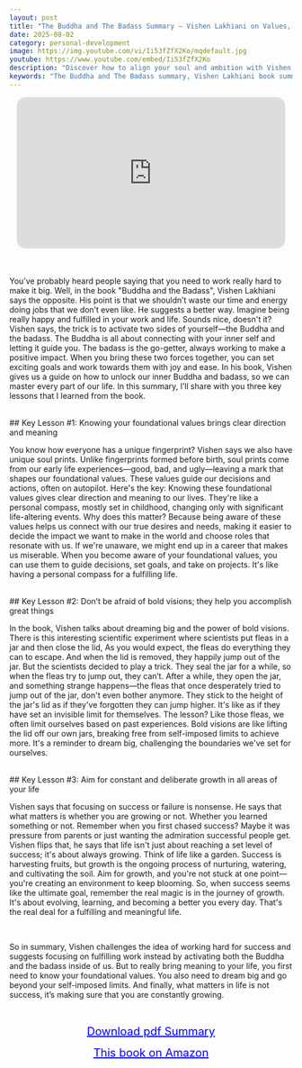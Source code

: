 ```yaml
---
layout: post
title: "The Buddha and The Badass Summary – Vishen Lakhiani on Values, Vision, and Growth"
date: 2025-08-02
category: personal-development
image: https://img.youtube.com/vi/Ii53fZfX2Ko/mqdefault.jpg
youtube: https://www.youtube.com/embed/Ii53fZfX2Ko
description: "Discover how to align your soul and ambition with Vishen Lakhiani’s 'The Buddha and The Badass.' Learn how core values, bold visions, and intentional growth can unlock purpose and performance."
keywords: "The Buddha and The Badass summary, Vishen Lakhiani book summary, personal growth, bold vision, foundational values, fulfilling work, Buddha and badass mindset, conscious entrepreneurship"
---
```


<div style="display: flex; justify-content: center; margin-bottom: 20px;">
  <div style="aspect-ratio: 16 / 9; width: 95%; max-width: 700px; position: relative;">
    <iframe 
      src="https://www.youtube.com/embed/Ii53fZfX2Ko"
      title="The Buddha and The Badass Summary – Vishen Lakhiani on Values, Vision, and Growth"
      allowfullscreen
      frameborder="0"
      style="position: absolute; inset: 0; width: 100%; height: 100%; border-radius: 16px;">
    </iframe>
  </div>
</div>

<div style="height: 15px;"></div>
<!-- ..................................................................... -->

You’ve probably heard people saying that you need to work really hard to make it big. Well, in the book "Buddha and the Badass", Vishen Lakhiani says the opposite.  His point is that we shouldn’t waste our time and energy doing jobs that we don’t even like. He suggests a better way. Imagine being really happy and fulfilled in your work and life. Sounds nice, doesn't it? Vishen says, the trick is to activate two sides of yourself—the Buddha and the badass. The Buddha is all about connecting with your inner self and letting it guide you. The badass is the go-getter, always working to make a positive impact. When you bring these two forces together, you can set exciting goals and work towards them with joy and ease. In his book, Vishen gives us a guide on how to unlock our inner Buddha and badass, so we can master every part of our life. In this summary, I’ll share with you three key lessons that I learned from the book.


 
<br>
## Key Lesson #1: Knowing your foundational values brings clear direction and meaning


You know how everyone has a unique fingerprint? Vishen says we also have unique soul prints. Unlike fingerprints formed before birth, soul prints come from our early life experiences—good, bad, and ugly—leaving a mark that shapes our foundational values. These values guide our decisions and actions, often on autopilot. Here's the key: Knowing these foundational values gives clear direction and meaning to our lives. They're like a personal compass, mostly set in childhood, changing only with significant life-altering events. Why does this matter? Because being aware of these values helps us connect with our true desires and needs, making it easier to decide the impact we want to make in the world and choose roles that resonate with us. If we're unaware, we might end up in a career that makes us miserable. When you become aware of your foundational values, you can use them to guide decisions, set goals, and take on projects. It's like having a personal compass for a fulfilling life.

 


<br>
## Key Lesson #2: Don’t be afraid of bold visions; they help you accomplish great things


In the book, Vishen talks about dreaming big and the power of bold visions. There is this interesting scientific experiment where scientists put fleas in a jar and then close the lid, As you would expect, the fleas do everything they can to escape. And when the lid is removed, they happily jump out of the jar. But the scientists decided to play a trick. They seal the jar for a while, so when the fleas try to jump out, they can’t. After a while, they open the jar, and something strange happens—the fleas that once desperately tried to jump out of the jar, don't even bother anymore. They stick to the height of the jar's lid as if they've forgotten they can jump higher. It's like as if they have set an invisible limit for themselves. The lesson? Like those fleas, we often limit ourselves based on past experiences. Bold visions are like lifting the lid off our own jars, breaking free from self-imposed limits to achieve more. It's a reminder to dream big, challenging the boundaries we've set for ourselves.

 

 

<br>
## Key Lesson #3: Aim for constant and deliberate growth in all areas of your life


Vishen says that focusing on success or failure is nonsense. He says that what matters is whether you are growing or not. Whether you learned something or not. Remember when you first chased success? Maybe it was pressure from parents or just wanting the admiration successful people get. Vishen flips that, he says that life isn't just about reaching a set level of success; it's about always growing. Think of life like a garden. Success is harvesting fruits, but growth is the ongoing process of nurturing, watering, and cultivating the soil. Aim for growth, and you're not stuck at one point—you're creating an environment to keep blooming. So, when success seems like the ultimate goal, remember the real magic is in the journey of growth. It's about evolving, learning, and becoming a better you every day. That's the real deal for a fulfilling and meaningful life.

 

<br>
  

So in summary, Vishen challenges the idea of working hard for success and suggests focusing on fulfilling work instead by activating both the Buddha and the badass inside of us. But to really bring meaning to your life, you first need to know your foundational values. You also need to dream big and go beyond your self-imposed limits. And finally, what matters in life is not success, it’s making sure that you are constantly growing.


<br>
<p style="text-align: center;">
  <a href="https://summary.readandgrowwise.com/buddhaandthebadass" target="_blank" style="color: blue; text-decoration: underline; font-size: 20px;">
    Download pdf Summary
  </a>
</p>
<p style="text-align: center;">
  <a href="https://amzn.to/3Ia9bcE" target="_blank" style="color: blue; text-decoration: underline; font-size: 20px;">
    This book on Amazon
  </a>
</p>
